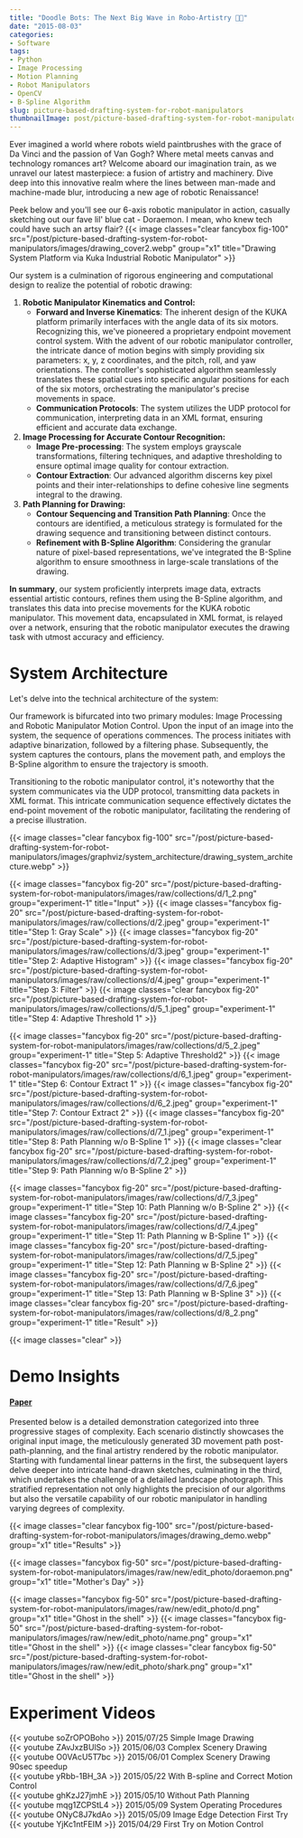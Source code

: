 ```yaml
---
title: "Doodle Bots: The Next Big Wave in Robo-Artistry 🎨🤖"
date: "2015-08-03"
categories:
- Software
tags:
- Python
- Image Processing
- Motion Planning
- Robot Manipulators
- OpenCV
- B-Spline Algorithm
slug: picture-based-drafting-system-for-robot-manipulators
thumbnailImage: post/picture-based-drafting-system-for-robot-manipulators/images/drawing_cover2.webp
---
```


<!-- for peek -->
Ever imagined a world where robots wield paintbrushes with the grace of Da Vinci and the passion of 
Van Gogh? Where metal meets canvas and technology romances art? Welcome aboard our imagination train, 
as we unravel our latest masterpiece: a fusion of artistry and machinery. Dive deep into this 
innovative realm where the lines between man-made and machine-made blur, introducing a new age of 
robotic Renaissance!

<!--more-->
Peek below and you'll see our 6-axis robotic manipulator in action, casually sketching out our fave 
lil' blue cat - Doraemon. I mean, who knew tech could have such an artsy flair? 
{{< image classes="clear fancybox fig-100" src="/post/picture-based-drafting-system-for-robot-manipulators/images/drawing_cover2.webp" group="x1" title="Drawing System Platform via Kuka Industrial Robotic Manipulator" >}}


Our system is a culmination of rigorous engineering and computational design to realize the 
potential of robotic drawing:
1. **Robotic Manipulator Kinematics and Control:**
    - **Forward and Inverse Kinematics**: 
The inherent design of the KUKA platform primarily interfaces with the angle data of its six motors. 
Recognizing this, we've pioneered a proprietary endpoint movement control system. With the advent 
of our robotic manipulator controller, the intricate dance of motion begins with simply providing 
six parameters: x, y, z coordinates, and the pitch, roll, and yaw orientations. The controller's 
sophisticated algorithm seamlessly translates these spatial cues into specific angular positions 
for each of the six motors, orchestrating the manipulator's precise movements in space.
    - **Communication Protocols**: 
The system utilizes the UDP protocol for communication, interpreting data in an XML format, 
ensuring efficient and accurate data exchange.
1. **Image Processing for Accurate Contour Recognition:**
    - **Image Pre-processing**: 
The system employs grayscale transformations, filtering techniques, and adaptive thresholding to 
ensure optimal image quality for contour extraction.
    - **Contour Extraction**: 
Our advanced algorithm discerns key pixel points and their inter-relationships to define cohesive 
line segments integral to the drawing.
1. **Path Planning for Drawing:**
    - **Contour Sequencing and Transition Path Planning**: 
Once the contours are identified, a meticulous strategy is formulated for the drawing sequence and 
transitioning between distinct contours.
    - **Refinement with B-Spline Algorithm**: 
Considering the granular nature of pixel-based representations, we've integrated the B-Spline 
algorithm to ensure smoothness in large-scale translations of the drawing.

**In summary**, 
our system proficiently interprets image data, extracts essential artistic contours, refines them 
using the B-Spline algorithm, and translates this data into precise movements for the KUKA robotic 
manipulator. This movement data, encapsulated in XML format, is relayed over a network, ensuring 
that the robotic manipulator executes the drawing task with utmost accuracy and efficiency.


# System Architecture 
Let's delve into the technical architecture of the system:

Our framework is bifurcated into two primary modules: Image Processing and Robotic Manipulator 
Motion Control. Upon the input of an image into the system, the sequence of operations commences. 
The process initiates with adaptive binarization, followed by a filtering phase. Subsequently, 
the system captures the contours, plans the movement path, and employs the B-Spline algorithm to 
ensure the trajectory is smooth.

Transitioning to the robotic manipulator control, it's noteworthy that the system communicates via 
the UDP protocol, transmitting data packets in XML format. This intricate communication sequence 
effectively dictates the end-point movement of the robotic manipulator, facilitating the rendering 
of a precise illustration.

{{< image classes="clear fancybox fig-100" src="/post/picture-based-drafting-system-for-robot-manipulators/images/graphviz/system_architecture/drawing_system_architecture.webp" >}}
<!-- {{< image classes="clear" >}} -->


{{< image classes="fancybox fig-20" src="/post/picture-based-drafting-system-for-robot-manipulators/images/raw/collections/d/1_2.png" group="experiment-1" title="Input" >}}
{{< image classes="fancybox fig-20" src="/post/picture-based-drafting-system-for-robot-manipulators/images/raw/collections/d/2.jpeg" group="experiment-1" title="Step 1: Gray Scale" >}}
{{< image classes="fancybox fig-20" src="/post/picture-based-drafting-system-for-robot-manipulators/images/raw/collections/d/3.jpeg" group="experiment-1" title="Step 2: Adaptive Histogram" >}}
{{< image classes="fancybox fig-20" src="/post/picture-based-drafting-system-for-robot-manipulators/images/raw/collections/d/4.jpeg" group="experiment-1" title="Step 3: Filter" >}}
{{< image classes="clear fancybox fig-20" src="/post/picture-based-drafting-system-for-robot-manipulators/images/raw/collections/d/5_1.jpeg" group="experiment-1" title="Step 4: Adaptive Threshold 1" >}}

{{< image classes="fancybox fig-20" src="/post/picture-based-drafting-system-for-robot-manipulators/images/raw/collections/d/5_2.jpeg" group="experiment-1" title="Step 5: Adaptive Threshold2" >}}
{{< image classes="fancybox fig-20" src="/post/picture-based-drafting-system-for-robot-manipulators/images/raw/collections/d/6_1.jpeg" group="experiment-1" title="Step 6: Contour Extract 1" >}}
{{< image classes="fancybox fig-20" src="/post/picture-based-drafting-system-for-robot-manipulators/images/raw/collections/d/6_2.jpeg" group="experiment-1" title="Step 7: Contour Extract 2" >}}
{{< image classes="fancybox fig-20" src="/post/picture-based-drafting-system-for-robot-manipulators/images/raw/collections/d/7_1.jpeg" group="experiment-1" title="Step 8: Path Planning w/o B-Spline 1" >}}
{{< image classes="clear fancybox fig-20" src="/post/picture-based-drafting-system-for-robot-manipulators/images/raw/collections/d/7_2.jpeg" group="experiment-1" title="Step 9: Path Planning w/o B-Spline 2" >}}

{{< image classes="fancybox fig-20" src="/post/picture-based-drafting-system-for-robot-manipulators/images/raw/collections/d/7_3.jpeg" group="experiment-1" title="Step 10: Path Planning w/o B-Spline 2" >}}
{{< image classes="fancybox fig-20" src="/post/picture-based-drafting-system-for-robot-manipulators/images/raw/collections/d/7_4.jpeg" group="experiment-1" title="Step 11: Path Planning w B-Spline 1" >}}
{{< image classes="fancybox fig-20" src="/post/picture-based-drafting-system-for-robot-manipulators/images/raw/collections/d/7_5.jpeg" group="experiment-1" title="Step 12: Path Planning w B-Spline 2" >}}
{{< image classes="fancybox fig-20" src="/post/picture-based-drafting-system-for-robot-manipulators/images/raw/collections/d/7_6.jpeg" group="experiment-1" title="Step 13: Path Planning w B-Spline 3" >}}
{{< image classes="clear fancybox fig-20" src="/post/picture-based-drafting-system-for-robot-manipulators/images/raw/collections/d/8_2.png" group="experiment-1" title="Result" >}}

{{< image classes="clear" >}}



# Demo Insights
<h4 class='text-left'>
    <a href='/post/picture-based-drafting-system-for-robot-manipulators/files/20150803_GuanTingLi_paper.pdf'>Paper</a>
</h4>

Presented below is a detailed demonstration categorized into three progressive stages of complexity. Each scenario distinctly showcases the original input image, the meticulously generated 3D movement path post-path-planning, and the final artistry rendered by the robotic manipulator. Starting with fundamental linear patterns in the first, the subsequent layers delve deeper into intricate hand-drawn sketches, culminating in the third, which undertakes the challenge of a detailed landscape photograph. This stratified representation not only highlights the precision of our algorithms but also the versatile capability of our robotic manipulator in handling varying degrees of complexity.

{{< image classes="clear fancybox fig-100" src="/post/picture-based-drafting-system-for-robot-manipulators/images/drawing_demo.webp" group="x1" title="Results" >}}


<!-- {{< image classes="fancybox fig-50" src="/post/picture-based-drafting-system-for-robot-manipulators/images/20150509_kuka_mother_day.webp" group="x1" title="Mother's Day" >}} -->
{{< image classes="fancybox fig-50" src="/post/picture-based-drafting-system-for-robot-manipulators/images/raw/new/edit_photo/doraemon.png" group="x1" title="Mother's Day" >}}


{{< image classes="fancybox fig-50" src="/post/picture-based-drafting-system-for-robot-manipulators/images/raw/new/edit_photo/d.png" group="x1" title="Ghost in the shell" >}}
{{< image classes="fancybox fig-50" src="/post/picture-based-drafting-system-for-robot-manipulators/images/raw/new/edit_photo/name.png" group="x1" title="Ghost in the shell" >}}
{{< image classes="clear fancybox fig-50" src="/post/picture-based-drafting-system-for-robot-manipulators/images/raw/new/edit_photo/shark.png" group="x1" title="Ghost in the shell" >}}

<!-- 
{{< image classes="fancybox fig-50" src="/post/picture-based-drafting-system-for-robot-manipulators/images/20150509_ghost_in_the_shell.webp" group="x1" title="Ghost in the shell" >}}
{{< image classes="fancybox fig-50" src="/post/picture-based-drafting-system-for-robot-manipulators/images/drawing_cover.webp" group="x1" title="Soccer Goal" >}}
{{< image classes="fancybox fig-50" src="/post/picture-based-drafting-system-for-robot-manipulators/images/drawing_cover.webp" group="x1" title="Soccer Goal" >}}
 -->

<!-- {{< image classes="clear" >}} -->

<!-- post/picture-based-drafting-system-for-robot-manipulators/images/raw/new/edit_photo -->
<!-- /Users/mcs51/Library/CloudStorage/Dropbox/Ununtu_I9/code/others/20221028_portfolio/portfolio-tranquilpeak-20230306/portfolio/content/post/picture-based-drafting-system-for-robot-manipulators/images/raw/new/edit_photo -->

# Experiment Videos
<div class="yt-grid-container">
    <div>{{< youtube soZrOPOBoho >}} 2015/07/25 Simple Image Drawing</div>
    <div>{{< youtube ZAvJxzBUlSo >}} 2015/06/03 Complex Scenery Drawing</div>
    <div>{{< youtube O0VAcU5T7bc >}} 2015/06/01 Complex Scenery Drawing 90sec speedup</div>
    <div>{{< youtube yRbb-1BH_3A >}} 2015/05/22 With B-spline and Correct Motion Control</div>
    <div>{{< youtube ghKzJ27jmhE >}} 2015/05/10 Without Path Planning</div>
    <div>{{< youtube mqg1ZCPStL4 >}} 2015/05/09 System Operating Procedures</div>
    <div>{{< youtube ONyC8J7kdAo >}} 2015/05/09 Image Edge Detection First Try</div>
    <div>{{< youtube YjKc1ntFEIM >}} 2015/04/29 First Try on Motion Control</div>
    

</div>


